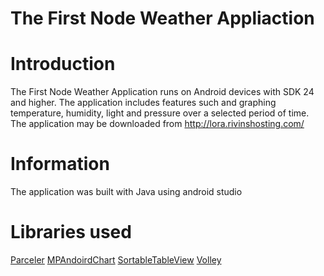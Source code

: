# The First Node Weather Appliaction

# Introduction
The First Node Weather Application runs on Android devices with SDK 24 and higher.
The application includes features such and graphing temperature, humidity, light and pressure over a selected period of time.
The application may be downloaded from http://lora.rivinshosting.com/

# Information
The application was built with Java using android studio

# Libraries used
[Parceler](https://github.com/johncarl81/parceler)
[MPAndoirdChart](https://github.com/PhilJay/MPAndroidChart#gradle-setup)
[SortableTableView](https://github.com/ISchwarz23/SortableTableView)
[Volley](https://github.com/ISchwarz23/SortableTableView)